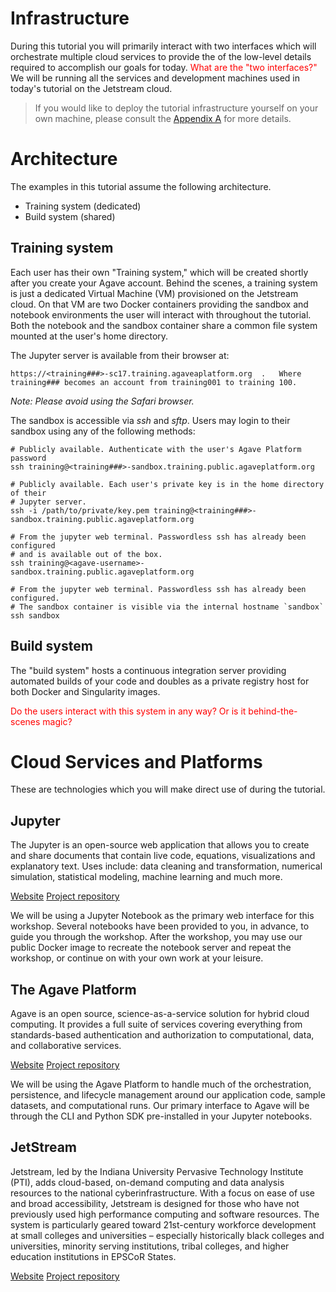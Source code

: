 # Infrastructure

During this tutorial you will primarily interact with two interfaces which will orchestrate multiple cloud services to provide the of the low-level details required to accomplish our goals for today. <span style='color: red'>What are the "two interfaces?"</span> We will be running all the services and development machines used in today's tutorial on the Jetstream cloud.

> If you would like to deploy the tutorial infrastructure yourself on your own machine, please consult the [Appendix A](90-Appendix-A.md) for more details.  

# Architecture
The examples in this tutorial assume the following architecture.

* Training system (dedicated)
* Build system (shared)

## Training system  
Each user has their own "Training system," which will be created shortly after you create your Agave account. Behind the scenes, a training system is just a dedicated Virtual Machine (VM) provisioned on the Jetstream cloud. On that VM are two Docker containers providing the sandbox and notebook environments the user will interact with throughout the tutorial. Both the notebook and the sandbox container share a common file system mounted at the user's home directory.

The Jupyter server is available from their browser at:  

```  
https://<training###>-sc17.training.agaveaplatform.org  .   Where training### becomes an account from training001 to training 100.  
```  

*Note: Please avoid using the Safari browser.*

The sandbox is accessible via *ssh* and *sftp*. Users may login to their sandbox using any of the following methods:

```
# Publicly available. Authenticate with the user's Agave Platform password
ssh training@<training###>-sandbox.training.public.agaveplatform.org

# Publicly available. Each user's private key is in the home directory of their
# Jupyter server.
ssh -i /path/to/private/key.pem training@<training###>-sandbox.training.public.agaveplatform.org

# From the jupyter web terminal. Passwordless ssh has already been configured
# and is available out of the box.
ssh training@<agave-username>-sandbox.training.public.agaveplatform.org

# From the jupyter web terminal. Passwordless ssh has already been configured.
# The sandbox container is visible via the internal hostname `sandbox`
ssh sandbox  
```  

## Build system  
The "build system" hosts a continuous integration server providing automated
builds of your code and doubles as a private registry host for both Docker and
Singularity images.

<span style='color:red'>Do the users interact with this system in any way? Or is it behind-the-scenes magic?</span>

# Cloud Services and Platforms

These are technologies which you will make direct use of during the tutorial.

## Jupyter

The Jupyter is an open-source web application that allows you to create and share documents that contain live code, equations, visualizations and explanatory text. Uses include: data cleaning and transformation, numerical simulation, statistical modeling, machine learning and much more.

[Website](http://jupyter.org/) [Project repository](https://github.com/jupyter)

We will be using a Jupyter Notebook as the primary web interface for this workshop. Several notebooks have been provided to you, in advance, to guide you through the workshop. After the workshop, you may use our public Docker image to recreate the notebook server and repeat the workshop, or continue on with your own work at your leisure.   


## The Agave Platform

Agave is an open source, science-as-a-service solution for hybrid cloud computing. It provides a full suite of services covering everything from standards-based authentication and authorization to computational, data, and collaborative services.

[Website](https://agaveplatform.org/) [Project repository](https://github.com/agaveplatform/)

We will be using the Agave Platform to handle much of the orchestration, persistence, and lifecycle management around our application code, sample datasets, and computational runs. Our primary interface to Agave will be through the CLI and Python SDK pre-installed in your Jupyter notebooks.


## JetStream  

Jetstream, led by the Indiana University Pervasive Technology Institute (PTI), adds cloud-based, on-demand computing and data analysis resources to the national cyberinfrastructure. With a focus on ease of use and broad accessibility, Jetstream is designed for those who have not previously used high performance computing and software resources. The system is particularly geared toward 21st-century workforce development at small colleges and universities – especially historically black colleges and universities, minority serving institutions, tribal colleges, and higher education institutions in EPSCoR States.

[Website](https://jetstream-cloud.org/) [Project repository](https://github.com/jetstream-cloud/)
